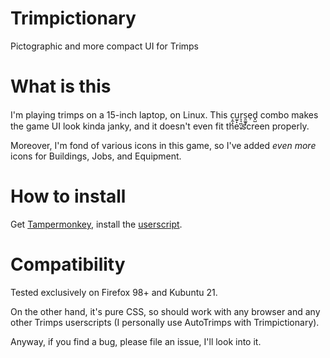 # Trimpictionary
Pictographic and more compact UI for Trimps

# What is this
I'm playing trimps on a 15-inch laptop, on Linux. This c͕̼̝u̫̱̙r͉͉̪̜̫͓s̯͚̱͓e̹d̟̺ combo makes the game UI look kinda janky, and it doesn't even fit the screen properly.

Moreover, I'm fond of various icons in this game, so I've added *even more* icons for Buildings, Jobs, and Equipment.

# How to install
Get [Tampermonkey](https://www.tampermonkey.net/), install the [userscript](https://github.com/livercat/Trimpictionary/raw/main/trimpictionary.user.js).

# Compatibility
Tested exclusively on Firefox 98+ and Kubuntu 21.

On the other hand, it's pure CSS, so should work with any browser and any other Trimps userscripts (I personally use AutoTrimps with Trimpictionary).

Anyway, if you find a bug, please file an issue, I'll look into it.